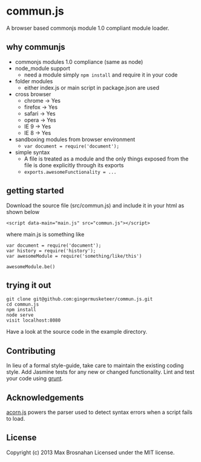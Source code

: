 # commun.js

A browser based commonjs module 1.0 compliant module loader.

## why communjs
- commonjs modules 1.0 compliance (same as node)
- node_module support
    - need a module simply ```npm install``` and require it in your code
- folder modules
    - either index.js or main script in package.json are used
- cross browser
    - chrome  -> Yes
    - firefox -> Yes
    - safari  -> Yes
    - opera   -> Yes
    - IE 9    -> Yes
    - IE 8    -> Yes
- sandboxing modules from browser environment
    - ```var document = require('document');```
- simple syntax
    - A file is treated as a module and the only things exposed from the file is done explicitly through its exports
    - ```exports.awesomeFunctionality = ...```

## getting started

Download the source file (src/commun.js) and include it in your html as shown below

```<script data-main="main.js" src="commun.js"></script>```

where main.js is something like

    var document = require('document');
    var history = require('history');
    var awesomeModule = require('something/like/this')

    awesomeModule.be()

## trying it out

    git clone git@github.com:gingermusketeer/commun.js.git
    cd commun.js
    npm install
    node serve
    visit localhost:8080

Have a look at the source code in the example directory.


## Contributing
In lieu of a formal style-guide, take care to maintain the existing coding style. Add Jasmine tests for any new or changed functionality. Lint and test your code using [grunt](https://github.com/gruntjs/grunt).

## Acknowledgements

[acorn.js](https://github.com/marijnh/acorn) powers the parser used to detect syntax errors when a script fails to load.

## License
Copyright (c) 2013 Max Brosnahan
Licensed under the MIT license.
